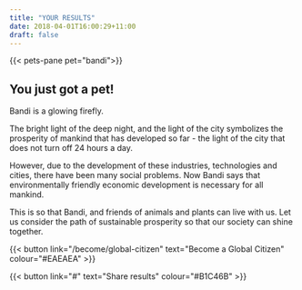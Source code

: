 ```yaml
---
title: "YOUR RESULTS"
date: 2018-04-01T16:00:29+11:00
draft: false
---
```


{{< pets-pane pet="bandi">}}

You just got a pet!
---

Bandi is a glowing firefly. 

The bright light of the deep night, and the light of the city symbolizes the prosperity of mankind that has developed so far - the light of the city that does not turn off 24 hours a day. 

However, due to the development of these industries, technologies and cities, there have been many social problems. Now Bandi says that environmentally friendly economic development is necessary for all mankind. 

This is so that Bandi, and friends of animals and plants can live with us. Let us consider the path of sustainable prosperity so that our society can shine together.


{{< button link="/become/global-citizen" text="Become a Global Citizen" colour="#EAEAEA" >}}

{{< button link="#" text="Share results" colour="#B1C46B" >}}
